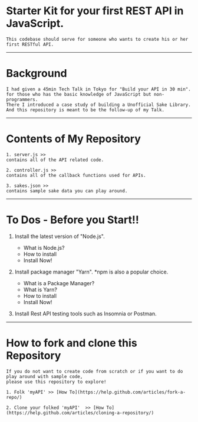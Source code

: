 # Starter Kit for your first REST API in JavaScript.

    This codebase should serve for someone who wants to create his or her first RESTful API.

---

# Background

    I had given a 45min Tech Talk in Tokyo for "Build your API in 30 min".
    for those who has the basic knowledge of JavaScript but non-programmers.
    There I introduced a case study of building a Unofficial Sake Library.
    And this repository is meant to be the follow-up of my Talk.

---

# Contents of My Repository

    1. server.js >>
    contains all of the API related code.

    2. controller.js >>
    contains all of the callback functions used for APIs.

    3. sakes.json >>
    contains sample sake data you can play around.

---

# To Dos - Before you Start!!

1. Install the latest version of "Node.js".

   - What is Node.js?
   - How to install
   - Install Now!

2. Install package manager "Yarn".
   \*npm is also a popular choice.

   - What is a Package Manager?
   - What is Yarn?
   - How to install
   - Install Now!

3. Install Rest API testing tools such as Insomnia or Postman.

---

# How to fork and clone this Repository

    If you do not want to create code from scratch or if you want to do play around with sample code,
    please use this repository to explore!

    1. Folk 'myAPI' >> [How To](https://help.github.com/articles/fork-a-repo/)

    2. Clone your folked 'myAPI'  >> [How To](https://help.github.com/articles/cloning-a-repository/)
